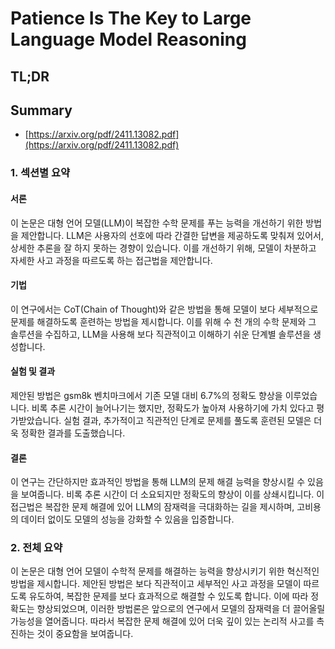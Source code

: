 # Patience Is The Key to Large Language Model Reasoning
## TL;DR
## Summary
- [https://arxiv.org/pdf/2411.13082.pdf](https://arxiv.org/pdf/2411.13082.pdf)

### 1. 섹션별 요약

#### 서론
이 논문은 대형 언어 모델(LLM)이 복잡한 수학 문제를 푸는 능력을 개선하기 위한 방법을 제안합니다. LLM은 사용자의 선호에 따라 간결한 답변을 제공하도록 맞춰져 있어서, 상세한 추론을 잘 하지 못하는 경향이 있습니다. 이를 개선하기 위해, 모델이 차분하고 자세한 사고 과정을 따르도록 하는 접근법을 제안합니다.

#### 기법
이 연구에서는 CoT(Chain of Thought)와 같은 방법을 통해 모델이 보다 세부적으로 문제를 해결하도록 훈련하는 방법을 제시합니다. 이를 위해 수 천 개의 수학 문제와 그 솔루션을 수집하고, LLM을 사용해 보다 직관적이고 이해하기 쉬운 단계별 솔루션을 생성합니다.

#### 실험 및 결과
제안된 방법은 gsm8k 벤치마크에서 기존 모델 대비 6.7%의 정확도 향상을 이루었습니다. 비록 추론 시간이 늘어나기는 했지만, 정확도가 높아져 사용하기에 가치 있다고 평가받았습니다. 실험 결과, 추가적이고 직관적인 단계로 문제를 풀도록 훈련된 모델은 더욱 정확한 결과를 도출했습니다.

#### 결론
이 연구는 간단하지만 효과적인 방법을 통해 LLM의 문제 해결 능력을 향상시킬 수 있음을 보여줍니다. 비록 추론 시간이 더 소요되지만 정확도의 향상이 이를 상쇄시킵니다. 이 접근법은 복잡한 문제 해결에 있어 LLM의 잠재력을 극대화하는 길을 제시하며, 고비용의 데이터 없이도 모델의 성능을 강화할 수 있음을 입증합니다.

### 2. 전체 요약
이 논문은 대형 언어 모델이 수학적 문제를 해결하는 능력을 향상시키기 위한 혁신적인 방법을 제시합니다. 제안된 방법은 보다 직관적이고 세부적인 사고 과정을 모델이 따르도록 유도하여, 복잡한 문제를 보다 효과적으로 해결할 수 있도록 합니다. 이에 따라 정확도는 향상되었으며, 이러한 방법론은 앞으로의 연구에서 모델의 잠재력을 더 끌어올릴 가능성을 열어줍니다. 따라서 복잡한 문제 해결에 있어 더욱 깊이 있는 논리적 사고를 촉진하는 것이 중요함을 보여줍니다.